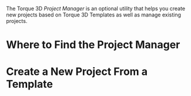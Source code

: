 The Torque 3D *Project Manager* is an optional utility that helps you create new projects based on Torque 3D Templates as well as manage existing projects.
# Where to Find the Project Manager

# Create a New Project From a Template
